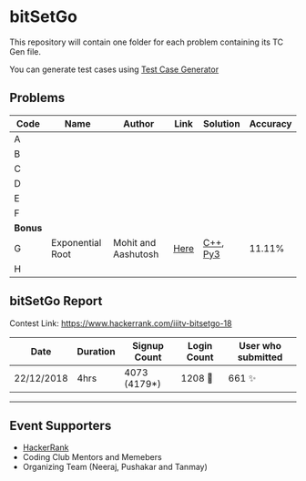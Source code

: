 # bitSetGo

This repository will contain one folder for each problem containing its TC Gen file.

You can generate test cases using [Test Case Generator](git.io/tcgen)

## Problems

Code | Name | Author | Link | Solution | Accuracy |
------------------ | ------------- | ------------- | ------------- | ------------- | ---------- |
A |  |  |  |  |  |
B |  |  |  |  |  |
C |  |  |  |  |  |
D |  |  |  |  |  |
E |  |  |  |  |  |
F |  |  |  |  |  |
|   **Bonus**     |
G | Exponential Root | Mohit and Aashutosh  | [Here](https://www.hackerrank.com/contests/iiitv-bitsetgo-18/challenges/god-mod) | [C++](G-exponentialRoot/logic.cpp), [Py3](G-exponentialRoot/logic.py)| 11.11%  |
H |  |  |  |  |  |

## bitSetGo Report

Contest Link: https://www.hackerrank.com/iiitv-bitsetgo-18

Date | Duration | Signup Count | Login Count | User who submitted |
------------------ | ------------- | ------------- | ------------- | ------------- |
22/12/2018 | 4hrs | 4073 (4179*) | 1208 🎉 | 661 ✨ |

---

## Event Supporters

- [HackerRank](https://www.hackerrank.com)
- Coding Club Mentors and Memebers
- Organizing Team (Neeraj, Pushakar and Tanmay)
